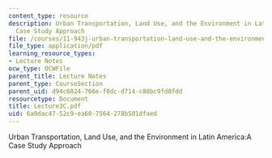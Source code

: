 ```yaml
---
content_type: resource
description: Urban Transportation, Land Use, and the Environment in Latin America:A
  Case Study Approach
file: /courses/11-943j-urban-transportation-land-use-and-the-environment-spring-2002/6a0dac4752c9ea607564278b501dfaed_Lecture3C.pdf
file_type: application/pdf
learning_resource_types:
- Lecture Notes
ocw_type: OCWFile
parent_title: Lecture Notes
parent_type: CourseSection
parent_uid: d94c6824-766e-f0dc-d714-c88bc9fd0fdd
resourcetype: Document
title: Lecture3C.pdf
uid: 6a0dac47-52c9-ea60-7564-278b501dfaed
---
```

Urban Transportation, Land Use, and the Environment in Latin America:A Case Study Approach

